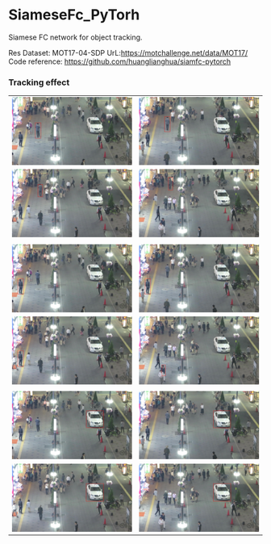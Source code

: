 # SiameseFc_PyTorh
Siamese FC network for object tracking.

Res Dataset: MOT17-04-SDP UrL:https://motchallenge.net/data/MOT17/   
Code reference: https://github.com/huanglianghua/siamfc-pytorch

### Tracking effect
|||
|---|---|
|<img src="res/dstImg1/000001.jpg" width="240" height="135" />|<img src="res/dstImg1/000090.jpg" width="240" height="135" />|
|<img src="res/dstImg1/000180.jpg" width="240" height="135" />|<img src="res/dstImg1/000300.jpg" width="240" height="135" />|
|||
|<img src="res/dstImg3/000001.jpg" width="240" height="135" />|<img src="res/dstImg3/000090.jpg" width="240" height="135" />|
|<img src="res/dstImg3/000180.jpg" width="240" height="135" />|<img src="res/dstImg3/000300.jpg" width="240" height="135" />|
|||
|<img src="res/dstImg5/000001.jpg" width="240" height="135" />|<img src="res/dstImg5/000090.jpg" width="240" height="135" />|
|<img src="res/dstImg5/000180.jpg" width="240" height="135" />|<img src="res/dstImg5/000300.jpg" width="240" height="135" />|